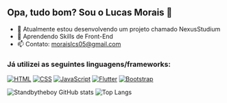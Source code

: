 ## Opa, tudo bom? Sou o Lucas Morais 👋

- 🔭 Atualmente estou desenvolvendo um projeto chamado NexusStudium
- 🌱 Aprendendo  Skills de Front-End
- 📫 Contato: moraislcs05@gmail.com

### Já utilizei as seguintes linguagens/frameworks:

[![HTML](https://img.shields.io/badge/HTML5-E34F26?style=for-the-badge&logo=html5&logoColor=white)]()
[![CSS](https://img.shields.io/badge/CSS3-1572B6?style=for-the-badge&logo=css3&logoColor=white)]()
[![JavaScript](https://img.shields.io/badge/JavaScript-F7DF1E?style=for-the-badge&logo=javascript&logoColor=black)]() [![Flutter](https://img.shields.io/badge/Flutter-02569B?style=for-the-badge&logo=flutter&logoColor=white)]() [![Bootstrap](https://img.shields.io/badge/Bootstrap-563D7C?style=for-the-badge&logo=bootstrap&logoColor=white)]() 

![Standbytheboy GitHub stats](https://github-readme-stats.vercel.app/api?username=standbytheboy&show_icons=true&theme=tokyonight)
![Top Langs](https://github-readme-stats.vercel.app/api/top-langs/?username=standbytheboy&layout=compact&theme=tokyonight)
